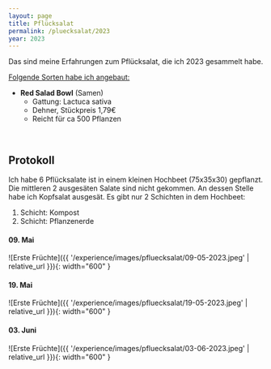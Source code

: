 ```yaml
---
layout: page
title: Pflücksalat
permalink: /pluecksalat/2023
year: 2023
---
```


Das sind meine Erfahrungen zum Pflücksalat, die ich 2023 gesammelt habe.

<u>Folgende Sorten habe ich angebaut:</u>

- **Red Salad Bowl** (Samen)
    - Gattung: Lactuca sativa
    - Dehner, Stückpreis 1,79€
    - Reicht für ca 500 Pflanzen

<br>

## Protokoll
Ich habe 6 Pflücksalate ist in einem kleinen Hochbeet (75x35x30) gepflanzt. Die mittleren 2 ausgesäten Salate sind nicht gekommen. An dessen Stelle habe ich Kopfsalat ausgesät. Es gibt nur 2 Schichten in dem Hochbeet:
 1. Schicht: Kompost
 2. Schicht: Pflanzenerde

#### <b>09. Mai</b>
![Erste Früchte]({{ '/experience/images/pfluecksalat/09-05-2023.jpeg' | relative_url }}){: width="600" }


#### <b>19. Mai</b>

![Erste Früchte]({{ '/experience/images/pfluecksalat/19-05-2023.jpeg' | relative_url }}){: width="600" }


#### <b>03. Juni</b>
![Erste Früchte]({{ '/experience/images/pfluecksalat/03-06-2023.jpeg' | relative_url }}){: width="600" }

